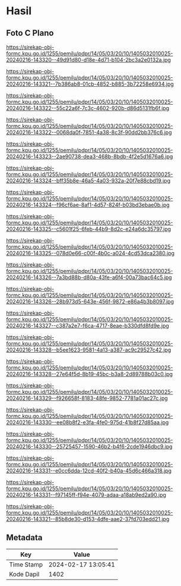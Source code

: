 # Hasil

## Foto C Plano

https://sirekap-obj-formc.kpu.go.id/1255/pemilu/pdpr/14/05/03/20/10/1405032010025-20240216-143320--49d91d80-d18e-4d71-b104-2bc3a2e0132a.jpg

https://sirekap-obj-formc.kpu.go.id/1255/pemilu/pdpr/14/05/03/20/10/1405032010025-20240216-143321--7b386ab8-01cb-4852-b885-3b72258e6934.jpg

https://sirekap-obj-formc.kpu.go.id/1255/pemilu/pdpr/14/05/03/20/10/1405032010025-20240216-143322--55c22a6f-7c3c-4602-920b-d86d5131fb6f.jpg

https://sirekap-obj-formc.kpu.go.id/1255/pemilu/pdpr/14/05/03/20/10/1405032010025-20240216-143322--0068da0f-7851-4a38-8c3f-90dd2bb376c6.jpg

https://sirekap-obj-formc.kpu.go.id/1255/pemilu/pdpr/14/05/03/20/10/1405032010025-20240216-143323--2ae90738-dea3-468b-8bdb-4f2e5d1676a6.jpg

https://sirekap-obj-formc.kpu.go.id/1255/pemilu/pdpr/14/05/03/20/10/1405032010025-20240216-143324--bff35b8e-46a5-4a03-932a-20f7e88cbd19.jpg

https://sirekap-obj-formc.kpu.go.id/1255/pemilu/pdpr/14/05/03/20/10/1405032010025-20240216-143324--f96cf6ae-8af1-4d57-824f-b03bd3ebae0b.jpg

https://sirekap-obj-formc.kpu.go.id/1255/pemilu/pdpr/14/05/03/20/10/1405032010025-20240216-143325--c5601f25-6feb-44b9-8d2c-e24a6dc35797.jpg

https://sirekap-obj-formc.kpu.go.id/1255/pemilu/pdpr/14/05/03/20/10/1405032010025-20240216-143325--078d0e66-c00f-4b0c-a024-4cd53dca2380.jpg

https://sirekap-obj-formc.kpu.go.id/1255/pemilu/pdpr/14/05/03/20/10/1405032010025-20240216-143326--7a3bd88b-d80a-43fe-a6f4-00a73bac64c5.jpg

https://sirekap-obj-formc.kpu.go.id/1255/pemilu/pdpr/14/05/03/20/10/1405032010025-20240216-143326--28b973d5-643e-456f-9872-e86a4b3b8097.jpg

https://sirekap-obj-formc.kpu.go.id/1255/pemilu/pdpr/14/05/03/20/10/1405032010025-20240216-143327--c387a2e7-f6ca-4717-8eae-b330dfd8fd9e.jpg

https://sirekap-obj-formc.kpu.go.id/1255/pemilu/pdpr/14/05/03/20/10/1405032010025-20240216-143328--b5ee1623-9581-4a13-a387-ac9c29527c42.jpg

https://sirekap-obj-formc.kpu.go.id/1255/pemilu/pdpr/14/05/03/20/10/1405032010025-20240216-143328--27e64f5d-8b19-45bc-b3a8-2d89788b03c0.jpg

https://sirekap-obj-formc.kpu.go.id/1255/pemilu/pdpr/14/05/03/20/10/1405032010025-20240216-143329--f926658f-8183-48fe-9852-7781a01ac27c.jpg

https://sirekap-obj-formc.kpu.go.id/1255/pemilu/pdpr/14/05/03/20/10/1405032010025-20240216-143330--ee08b8f2-e3fa-4fe0-975d-41b8f27d85aa.jpg

https://sirekap-obj-formc.kpu.go.id/1255/pemilu/pdpr/14/05/03/20/10/1405032010025-20240216-143330--25725457-1590-46b2-b4f6-2cde1946dbc9.jpg

https://sirekap-obj-formc.kpu.go.id/1255/pemilu/pdpr/14/05/03/20/10/1405032010025-20240216-143331--e0cc6dda-12cd-40f2-b40a-45d6c466a318.jpg

https://sirekap-obj-formc.kpu.go.id/1255/pemilu/pdpr/14/05/03/20/10/1405032010025-20240216-143331--f97145ff-f94e-4079-adaa-a18ab9ed2a90.jpg

https://sirekap-obj-formc.kpu.go.id/1255/pemilu/pdpr/14/05/03/20/10/1405032010025-20240216-143321--85b8de30-d153-4dfe-aae2-37fd703edd21.jpg


## Metadata

| Key        | Value               |
| ---------- | ------------------- |
| Time Stamp | 2024-02-17 13:05:41 |
| Kode Dapil | 1402                |



